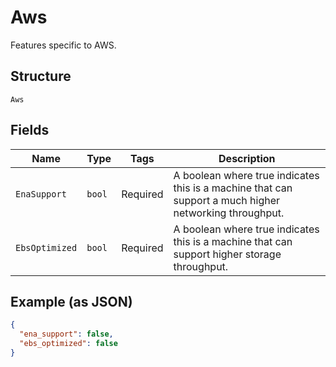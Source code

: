 
# Aws

Features specific to AWS.

## Structure

`Aws`

## Fields

| Name | Type | Tags | Description |
|  --- | --- | --- | --- |
| `EnaSupport` | `bool` | Required | A boolean where true indicates this is a machine that can support a much higher networking throughput. |
| `EbsOptimized` | `bool` | Required | A boolean where true indicates this is a machine that can support higher storage throughput. |

## Example (as JSON)

```json
{
  "ena_support": false,
  "ebs_optimized": false
}
```

